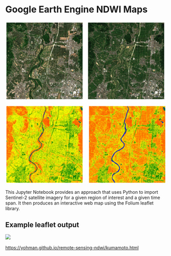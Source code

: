 # Google Earth Engine NDWI Maps

<img src="images/ndwi.png">

This Jupyter Notebook provides an approach that uses Python to import Sentinel-2 satellite imagery for a given region of interest and a given time span. It then produces an interactive web map using the Folium leaflet library.

## Example leaflet output

<a href="https://yohman.github.io/remote-sensing-ndwi/kumamoto.html"><img src="ndwi_leaflet.png"></a>

https://yohman.github.io/remote-sensing-ndwi/kumamoto.html
